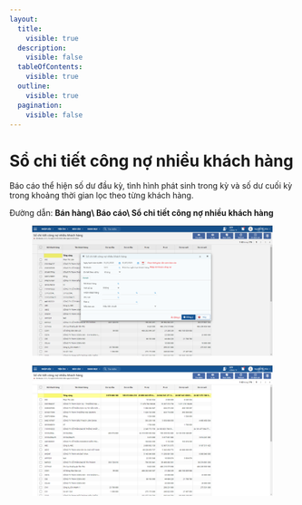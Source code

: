 ```yaml
---
layout:
  title:
    visible: true
  description:
    visible: false
  tableOfContents:
    visible: true
  outline:
    visible: true
  pagination:
    visible: false
---
```


# Sổ chi tiết công nợ nhiều khách hàng

Báo cáo thể hiện số dư đầu kỳ, tình hình phát sinh trong kỳ và số dư cuối kỳ trong khoảng thời gian lọc theo từng khách hàng.

Đường dẫn: **Bán hàng\ Báo cáo\ Sổ chi tiết công nợ nhiều khách hàng**



<figure><img src="../../.gitbook/assets/Sổ chi tiết công nợ nhiều khách hàng.png" alt=""><figcaption></figcaption></figure>

<figure><img src="../../.gitbook/assets/image (142).png" alt=""><figcaption></figcaption></figure>





<figure><img src="https://github.com/anhplm/TC-KT/blob/main/.gitbook/assets/sb_2%20(52).png" alt=""><figcaption></figcaption></figure>
